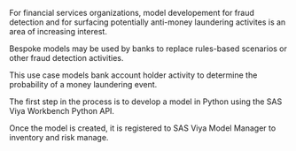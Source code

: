For financial services organizations, model developement for fraud detection and for surfacing potentially anti-money laundering activites is an area of increasing interest.

Bespoke models may be used by banks to replace rules-based scenarios or other fraud detection activities.

This use case models bank account holder activity to determine the probability of a money laundering event.

The first step in the process is to develop a model in Python using the SAS Viya Workbench Python API.

Once the model is created, it is registered to SAS Viya Model Manager to inventory and risk manage.